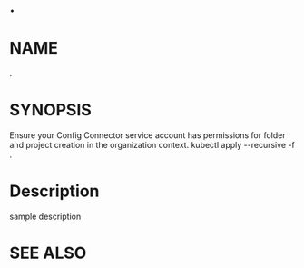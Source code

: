 .
==================================================

# NAME

  .

# SYNOPSIS

  Ensure your Config Connector service account has permissions for folder and project
  creation in the organization context.
  kubectl apply --recursive -f .

# Description

sample description

# SEE ALSO

